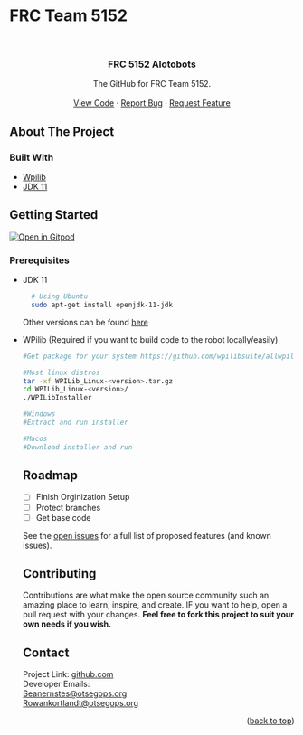 # FRC Team 5152
<!--The GitHub for FRC Team 5152.

TODO:
-Finish Orginization setup
-Add CI/branch protection

<div id="top"></div>

<p align="center">
    <a href="https://github.com/FRC5152Alotobots/2022robotCode/graphs/contributors" alt="Contributors">
        <img src="https://img.shields.io/github/contributors/badges/shields" /></a>
    <a href="https://github.com/FRC5152Alotobots/2022robotCode/pulse" alt="Activity">
        <img src="https://img.shields.io/github/commit-activity/m/badges/shields" /></a>
</p>


<!-- PROJECT LOGO -->
<br />
<div align="center">
  <a href="https://github.com/FRC5152Alotobots">
    <!--<img src="https://upload.wikimedia.org/wikipedia/commons/thumb/e/ee/Aperture_Science.svg/1200px-Aperture_Science.svg.png" alt="Logo" width="200"
    height="200">-->
  </a>

<h3 align="center">FRC 5152 Alotobots</h3>

  <p align="center">
    The GitHub for FRC Team 5152.
    <br />
    <br />
    <a href="https://github.com/FRC5152Alotobots/2022robotCode">View Code</a>
    ·
    <a href="https://github.com/FRC5152Alotobots/2022robotCode/issues">Report Bug</a>
    ·
    <a href="https://github.com/FRC5152Alotobots/2022robotCode/issues">Request Feature</a>
  </p>
</div>



<!-- TABLE OF CONTENTS -->
<!--
<details>
  <summary>Table of Contents</summary>
  <ol>
    <li>
      <a href="#about-the-project">About The Project</a>
      <ul>
        <li><a href="#built-with">Built With</a></li>
      </ul>
    </li>
    <li>
      <a href="#getting-started">Getting Started</a>
      <ul>
        <li><a href="#prerequisites">Prerequisites</a></li>
        <li><a href="#installation">Installation</a></li>
      </ul>
    </li>
    <li><a href="#usage">Usage</a></li>
    <li><a href="#roadmap">Roadmap</a></li>
    <li><a href="#contributing">Contributing</a></li>
    <li><a href="#license">License</a></li>
    <li><a href="#contact">Contact</a></li>
    <li><a href="#acknowledgments">Acknowledgments</a></li>
  </ol>
</details>
-->

<!--
<!-- ABOUT THE PROJECT -->
## About The Project

### Built With
* [Wpilib](https://wpilib.org/)
* [JDK 11](https://jdk.java.net/11/)

<!-- GETTING STARTED -->
## Getting Started
[![Open in Gitpod](https://gitpod.io/button/open-in-gitpod.svg)](https://gitpod.io/#https://github.com/FRC5152Alotobots/2022robotCode/)


### Prerequisites

* JDK 11
  ```sh
    # Using Ubuntu
    sudo apt-get install openjdk-11-jdk
  ```
  Other versions can be found <a href="https://jdk.java.net/">here</a>

* WPilib (Required if you want to build code to the robot locally/easily)
  ```sh
  #Get package for your system https://github.com/wpilibsuite/allwpilib/releases/
  
  #Most linux distros
  tar -xf WPILib_Linux-<version>.tar.gz
  cd WPILib_Linux-<version>/
  ./WPILibInstaller
  
  #Windows
  #Extract and run installer
  
  #Macos
  #Download installer and run
  ```
  <!--
* Php (8.0+) (Required for web-proxy)
  ```sh
  # Most Linux distros
  sudo apt-get install php libapache2-mod-php php-mcrypt php-mysql
  # Note: some distro's the above command does not work. In that case install it using Apache instead
  ```
  
  * Doom3 Demo Pk4 file (Required for doom3wasm)
  
  a) Get the Doom 3 Demo from Fileplanet (or other sources): https://www.fileplanet.com/archive/p-15998/DOOM-3-Demo

  b) Install the Demo (using wine on Linux)

  c) Copy <D3Demo_install_path>/demo/demo00.pk4 to <ProjectAperture>/Games/d3wasm-min/data/demo folder
  
-->
### Installation

1. Clone the repo
   ```sh
    git clone https://github.com/FRC5152Alotobots/2022robotCode.git
   ```
  
2. Build
   ```sh
    # Right-click on the build.gradle file in the project hierarchy and select “Build Robot Code”
   ```
  
3. Deploy to robot
   ```sh
    # Right-click on the build.gradle file in the project hierarchy and select “Deploy to robot”
   ```

<!-- USAGE EXAMPLES
## Usage

Use this space to show useful examples of how a project can be used. Additional screenshots, code examples and demos work well in this space. You may also link to more resources.

_For more examples, please refer to the [Documentation](https://example.com)_

<p align="right">(<a href="#top">back to top</a>)</p>
-->
<!-- ROADMAP -->
## Roadmap

- [ ] Finish Orginization Setup
- [ ] Protect branches
- [ ] Get base code

See the [open issues](https://github.com/FRC5152Alotobots/2022robotCode) for a full list of proposed features (and known issues).

<!-- CONTRIBUTING -->
## Contributing

Contributions are what make the open source community such an amazing place to learn, inspire, and create. IF you want to help, open a pull request with your changes. **Feel free to fork this project to suit your own needs if you wish.**

<!-- LICENSE
## License

Distributed under the MIT License. See `LICENSE.txt` for more information.

<p align="right">(<a href="#top">back to top</a>)</p>
-->


<!-- CONTACT -->
## Contact


Project Link: [github.com](https://github.com/FRC5152Alotobots/2023robotCode)<br>
Developer Emails:<br>
Seanernstes@otsegops.org<br>
Rowankortlandt@otsegops.org
<!-- ACKNOWLEDGMENTS -->
<!--
## Acknowledgments

* [yancharkin's spelunky classic ported to HTML 5](https://github.com/yancharkin/SpelunkyClassicHDhtml5)
* [TheAlienDrew's Minecraft classic copy](https://github.com/TheAlienDrew/minecraft-classic)
* [sparticle999's SpaceCompany game](https://github.com/sparticle999/SpaceCompany)
* [LAX1DUDE's "eaglecraft" (Minecraft 1.5.2 web compilation)](https://github.com/LAX1DUDE/eaglercraft)
* [othneildrew's README template](https://github.com/othneildrew/Best-README-Template)
-->
<p align="right">(<a href="#top">back to top</a>)</p>



<!-- MARKDOWN LINKS & IMAGES -->
<!-- https://www.markdownguide.org/basic-syntax/#reference-style-links -->
<!--
[contributors-shield]: https://img.shields.io/github/contributors/SeanErn/ProjectAperture.svg?style=for-the-badge
[contributors-url]: https://github.com/SeanErn/ProjectAperture/graphs/contributors
[forks-shield]: https://img.shields.io/github/forks/SeanErn/ProjectAperture.svg?style=for-the-badge
[forks-url]: https://github.com/SeanErn/ProjectAperture/network/members
[stars-shield]: https://img.shields.io/github/stars/SeanErn/ProjectAperture.svg?style=for-the-badge
[stars-url]: https://github.com/SeanErn/ProjectAperture/stargazers
[issues-shield]: https://img.shields.io/github/issues/SeanErn/ProjectAperture.svg?style=for-the-badge
[issues-url]: https://github.com/SeanErn/ProjectAperture/issues
[license-shield]: https://img.shields.io/github/license/SeanErn/ProjectAperture.svg?style=for-the-badge
[license-url]: https://github.com/SeanErn/ProjectAperture/blob/master/LICENSE.txt
[linkedin-shield]: https://img.shields.io/badge/-LinkedIn-black.svg?style=for-the-badge&logo=linkedin&colorB=555
[product-screenshot]: images/screenshot.png
-->

